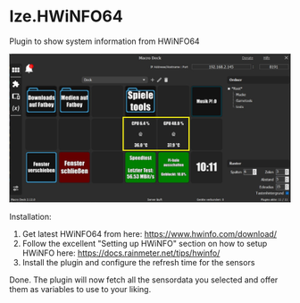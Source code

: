 # Ize.HWiNFO64
 Plugin to show system information from HWiNFO64
 
 ![Preview](hwinfo64.jpg)

Installation:
1. Get latest HWiNFO64 from here: https://www.hwinfo.com/download/
2. Follow the excellent "Setting up HWiNFO" section on how to setup HWiNFO here: https://docs.rainmeter.net/tips/hwinfo/
3. Install the plugin and configure the refresh time for the sensors

Done.
The plugin will now fetch all the sensordata you selected and offer them as variables to use to your liking.
